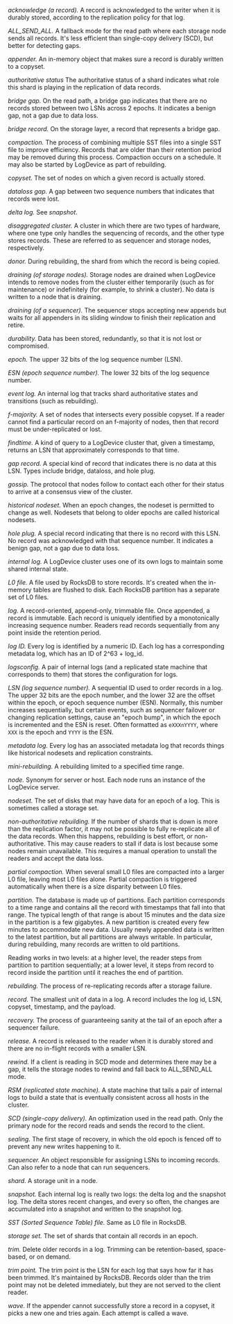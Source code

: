 ---
---
_acknowledge (a record)._ A record is acknowledged to the writer when it is durably stored, according to the replication policy for that log.

_ALL_SEND_ALL._ A fallback mode for the read path where each storage node sends all records. It's less efficient than single-copy delivery (SCD), but better for detecting gaps.

_appender._ An in-memory object that makes sure a record is durably written to a copyset.

_authoritative status_ The authoritative status of a shard indicates what role this shard is playing in the replication of data records.


_bridge gap._ On the read path, a bridge gap indicates that there are no records stored between two LSNs across 2 epochs. It indicates a benign gap, not a gap due to data loss.

_bridge record._ On the storage layer, a record that represents a bridge gap.  

_compaction._ The process of combining multiple SST files into a single SST file to improve efficiency. Records that are older than their retention period may be removed during this process. Compaction occurs on a schedule. It may also be started by LogDevice as part of rebuilding.

_copyset._ The set of nodes on which a given record is actually stored.

_dataloss gap._ A gap between two sequence numbers that indicates that records were lost.

_delta log._ See _snapshot_.

_disaggregated cluster._ A cluster in which there are two types of hardware, where one type only handles the sequencing of records, and the other type stores records. These are referred to as sequencer and storage nodes, respectively.

_donor._ During rebuilding, the shard from which the record is being copied.

_draining (of storage nodes)._ Storage nodes are drained when LogDevice intends to remove nodes from the cluster either temporarily (such as for maintenance) or indefinitely (for example, to shrink a cluster). No data is written to a node that is draining.

_draining (of a sequencer)._ The sequencer stops accepting new appends but waits for all appenders in its sliding window to finish their replication and retire.

_durability._ Data has been stored, redundantly, so that it is not lost or compromised.

_epoch._ The upper 32 bits of the log sequence number (LSN).

_ESN (epoch sequence number)._ The lower 32 bits of the log sequence number.

_event log._ An internal log that tracks shard authoritative states and transitions (such as rebuilding).

_f-majority._ A set of nodes that intersects every possible copyset. If a reader cannot find a particular record on an f-majority of nodes, then that record must be under-replicated or lost.

_findtime._ A kind of query to a LogDevice cluster that, given a timestamp, returns an LSN that approximately corresponds to that time.

_gap record._ A special kind of record that indicates there is no data at this LSN. Types include bridge, dataloss, and hole plug.

_gossip._ The protocol that nodes follow to contact each other for their status to arrive at a consensus view of the cluster.

_historical nodeset._ When an epoch changes, the nodeset is permitted to change as well. Nodesets that belong to older epochs are called historical nodesets.

_hole plug._ A special record indicating that there is no record with this LSN. No record was acknowledged with that sequence number. It indicates a benign gap, not a gap due to data loss.

_internal log._ A LogDevice cluster uses one of its own logs to maintain some shared internal state.

_L0 file._ A file used by RocksDB to store records. It's created when the in-memory tables are flushed to disk. Each RocksDB partition has a separate set of L0 files.

_log._ A record-oriented, append-only, trimmable file. Once appended, a record is immutable. Each record is uniquely identified by a monotonically increasing sequence number. Readers read records sequentially from any point inside the retention period.

_log ID._ Every log is identified by a numeric ID. Each log has a corresponding metadata log, which has an ID of 2^63 + log_id.

_logsconfig._ A pair of internal logs (and a replicated state machine that corresponds to them) that stores the configuration for logs.

_LSN (log sequence number)._ A sequential ID used to order records in a log. The upper 32 bits are the epoch number, and the lower 32 are the offset within the epoch, or epoch sequence number (ESN). Normally, this number increases sequentially, but certain events, such as sequencer failover or changing replication settings, cause an "epoch bump", in which the epoch is incremented and the ESN is reset. Often formatted as `eXXXnYYYY`, where `XXX` is the epoch and `YYYY` is the ESN.

_metadata log._ Every log has an associated metadata log that records things like historical nodesets and replication constraints.

_mini-rebuilding._ A rebuilding limited to a specified time range.

_node._ Synonym for server or host. Each node runs an instance of the LogDevice server.

_nodeset._ The set of disks that may have data for an epoch of a log. This is sometimes called a storage set.

_non-authoritative rebuilding._ If the number of shards that is down is more than the replication factor, it may not be possible to fully re-replicate all of the data records. When this happens, rebuilding is best effort, or non-authoritative. This may cause readers to stall if data is lost because some nodes remain unavailable. This requires a manual operation to unstall the readers and accept the data loss.

_partial compaction._ When several small L0 files are compacted into a larger L0 file, leaving most L0 files alone. Partial compaction is triggered automatically when there is a size disparity between L0 files.

_partition._ The database is made up of partitions. Each partition corresponds to a time range and contains all the record with timestamps that fall into that range. The typical length of that range is about 15 minutes and the data size in the partition is a few gigabytes. A new partition is created every few minutes to accommodate new data. Usually newly appended data is written to the latest partition, but all partitions are always writable. In particular, during rebuilding, many records are written to old partitions.

Reading works in two levels: at a higher level, the reader steps from partition to partition sequentially; at a lower level, it steps from record to record inside the partition until it reaches the end of partition.

_rebuilding._ The process of re-replicating records after a storage failure.

_record._ The smallest unit of data in a log. A record includes the log id, LSN, copyset, timestamp, and the payload.

_recovery._ The process of guaranteeing sanity at the tail of an epoch after a sequencer failure.

_release._ A record is released to the reader when it is durably stored and there are no in-flight records with a smaller LSN.

_rewind._ If a client is reading in SCD mode and determines there may be a gap, it tells the storage nodes to rewind and fall back to ALL_SEND_ALL mode.

_RSM (replicated state machine)._ A state machine that tails a pair of internal logs to build a state that is eventually consistent across all hosts in the cluster.

_SCD (single-copy delivery)._ An optimization used in the read path. Only the primary node for the record reads and sends the record to the client.

_sealing._ The first stage of recovery, in which the old epoch is fenced off to prevent any new writes happening to it.

_sequencer._ An object responsible for assigning LSNs to incoming records. Can also refer to a node that can run sequencers.

_shard._ A storage unit in a node.

_snapshot._ Each internal log is really two logs: the delta log and the snapshot log. The delta stores recent changes, and every so often, the changes are accumulated into a snapshot and written to the snapshot log.

_SST (Sorted Sequence Table) file._ Same as L0 file in RocksDB.

_storage set._ The set of shards that contain all records in an epoch.

_trim._ Delete older records in a log. Trimming can be retention-based, space-based, or on demand.

_trim point._ The trim point is the LSN for each log that says how far it has been trimmed. It's maintained by RocksDB. Records older than the trim point may not be deleted immediately, but they are not served to the client reader.

_wave._ If the appender cannot successfully store a record in a copyset, it picks a new one and tries again. Each attempt is called a wave.

